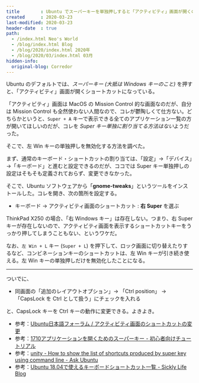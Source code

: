 ```yaml
---
title        : Ubuntu でスーパーキーを単独押しすると「アクティビティ」画面が開くのを無効化したい
created      : 2020-03-23
last-modified: 2020-03-23
header-date  : true
path:
  - /index.html Neo's World
  - /blog/index.html Blog
  - /blog/2020/index.html 2020年
  - /blog/2020/03/index.html 03月
hidden-info:
  original-blog: Corredor
---
```


Ubuntu のデフォルトでは、*スーパーキー (大抵は Windows キーのこと)* を押すと、「アクティビティ」画面が開くショートカットになっている。

「アクティビティ」画面は MacOS の Mission Control 的な画面なのだが、自分は Mission Control も全然使わない人間なので、コレが鬱陶しくて仕方ない。どちらかというと、`Super + A` キーで表示できる全てのアプリケーション一覧の方が開いてほしいのだが、コレを *Super キー単独に割り当てる方法はない*ようだった。

そこで、左 Win キーの単独押しを無効化する方法を調べた。

まず、通常のキーボード・ショートカットの割り当ては、「設定」→「デバイス」→「キーボード」と進むと設定できるのだが、ココでは Super キー単独押しの設定はそもそも定義されておらず、変更できなかった。

そこで、Ubuntu ソフトウェアから「**gnome-tweaks**」というツールをインストールした。コレを開き、次の箇所を設定する。

- キーボード → アクティビティ画面のショートカット : **右 Super** を選ぶ

ThinkPad X250 の場合、「右 Windows キー」は存在しない。つまり、右 Super キーが存在しないので、アクティビティ画面を表示するショートカットキーをうっかり押してしまうこともない、というワケだ。

なお、`左 Win + L` キー (`Super + L`) を押下して、ロック画面に切り替えたりするなど、コンビネーションキーのショートカットは、左 Win キーが引き続き使える。左 Win キーの単独押しだけを無効化したことになる。

---

ついでに、

- 同画面の「追加のレイアウトオプション」→ 「Ctrl position」 → 「CapsLock を Ctrl として扱う」にチェックを入れる

と、CapsLock キーを Ctrl キーの動作に変更できる。よきよき。

- 参考：[Ubuntu日本語フォーラム / アクティビティ画面のショートカットの変更](https://forums.ubuntulinux.jp/viewtopic.php?id=20438)
- 参考：[1710アプリケーションを開くためのスーパーキー - 初心者向けチュートリアル](https://tutorialmore.com/questions-341266.htm)
- 参考：[unity - How to show the list of shortcuts produced by super key using command line - Ask Ubuntu](https://askubuntu.com/questions/615828/how-to-show-the-list-of-shortcuts-produced-by-super-key-using-command-line)
- 参考：[Ubuntu 18.04で使えるキーボードショートカット一覧 - Sickly Life Blog](https://sicklylife.hatenablog.com/entry/2017/10/16/231442)
